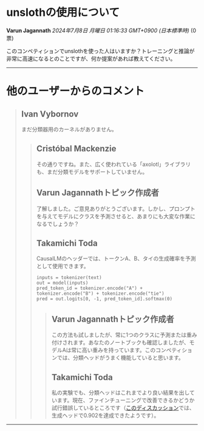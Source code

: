# unslothの使用について

**Varun Jagannath** *2024年7月8日 月曜日 01:16:33 GMT+0900 (日本標準時)* (0票)

このコンペティションでunslothを使った人はいますか？トレーニングと推論が非常に高速になるとのことですが、何か提案があれば教えてください。

---
# 他のユーザーからのコメント

> ## Ivan Vybornov
> 
> まだ分類器用のカーネルがありません。
> 
> 
> 
> > ## Cristóbal Mackenzie
> > 
> > その通りですね。また、広く使われている「axolotl」ライブラリも、まだ分類モデルをサポートしていません。
> > 
> > 
> > 
> > ## Varun Jagannathトピック作成者
> > 
> > 了解しました。ご意見ありがとうございます。しかし、プロンプトを与えてモデルにクラスを予測させると、あまりにも大変な作業になるでしょうか？
> > 
> > 
> > 
> > ## Takamichi Toda
> > 
> > CausalLMのヘッダーでは、トークンA、B、タイの生成確率を予測として使用できます。
> > 
> > ```
> > inputs = tokenizer(text)
> > out = model(inputs)
> > pred_token_id = tokenizer.encode("A") + tokenizer.encode("B") + tokenizer.encode("tie")
> > pred = out.logits[0, -1, pred_token_id].softmax(0)
> > 
> > ```
> > 
> > 
> > 
> > > ## Varun Jagannathトピック作成者
> > > 
> > > この方法も試しましたが、常に1つのクラスに予測または重み付けされます。あなたのノートブックも確認しましたが、モデルAは常に高い重みを持っています。このコンペティションでは、分類ヘッドがうまく機能していると思います。
> > > 
> > > 
> > > 
> > > ## Takamichi Toda
> > > 
> > > 私の実験でも、分類ヘッドはこれまでより良い結果を出しています。現在、ファインチューニングで改善できるかどうか試行錯誤しているところです（[このディスカッション](https://www.kaggle.com/competitions/lmsys-chatbot-arena/discussion/520470#2925128)では、生成ヘッドで0.902を達成できたようです）。
> > > 
> > > 
> > > 
---

